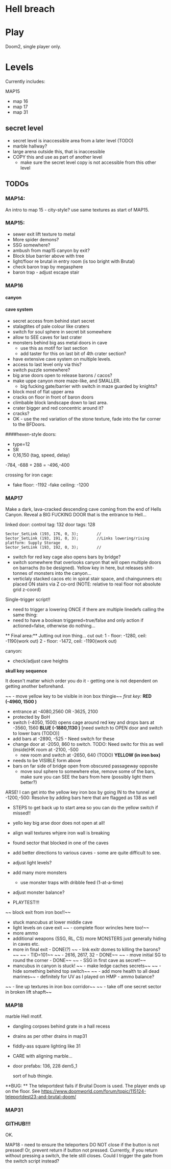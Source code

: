 # Hell breach

# Play
Doom2, single player only.

# Levels
Currently includes:

MAP15
  - map 16
  - map 17 
  - map 31
 

## secret level
 - secret level is inaccessible area from a later level (TODO)
 - marble hallway?
 - large arena outside this, that is inaccessible
 - COPY this and use as part of another level
     - make sure the secret level copy is not accessible from this other level


## TODOs

### MAP14:
An intro to map 15 - city-style? use same textures as start of MAP15.

### MAP15:
 - sewer exit lift texture to metal
 - More spider demons? 
 - SSG somewhere?
 - ambush from map15 canyon by exit?
 - Block blue barrier above with tree
 - light/floor re brutal in entry room (is too bright with Brutal)
 - check baron trap by megasphere 
 - baron trap - adjust escape stair
 
### MAP16

#### canyon



#### cave system
 - secret access from behind start secret
 - stalagtites of pale colour like craters
 - switch for soul sphere in secret bit somewhere
 - allow to SEE caves for last crater
 - monsters behind big ass metal doors in cave 
    - use this as motif for last section
    - add taster for this on last bit of 4th crater section?
 - have extensive cave system on multiple levels. 
 - access to last level only via this?
 - switch puzzle somewhere?
 - big arse doors open to release barons / cacos?
 - make uppe canyon more maze-like, and SMALLER. 
    - big fucking gate/barrier with switch in maze guarded by knights?
 - block most of flat upper area
 - cracks on floor in front of baron doors
 - climbable block landscape down to last area.
 - crater bigger and red concentric around it?
 - cracks?
  - OK - use the red variation of the stone texture, fade into the far corner to the BFDoors.
  
####hexen-style doors:
 - type=12
 - SR
  - 0,16,150 (tag, speed, delay)
 
 -784, -688 + 288 = -496,-400
 
crossing for iron cage:
 - fake floor:  -1192
 -fake ceiling: -1200
 

 
### MAP17
Make a dark, lava-cracked descending cave coming from the end of Hells Canyon. Reveal a BIG FUCKING DOOR that is the entrance to Hell...

linked door:
control tag: 132
door tags: 128


	Sector_SetLink (193, 176, 0, 3);		//
	Sector_SetLink (193, 191, 0, 3);		//Links lowering/rising   platform: Supply Storage
	Sector_SetLink (193, 192, 0, 3);		//



 - switch for red key cage also opens bars by bridge?
 - switch somewhere that overlooks canyon that will open multiple doors on barrachs (to be designed). Yellow key in here, but releases shit-tonnes of monsters into the canyon...
 - verticlaly stacked cacos etc in spiral stair space, and chaingunners etc placed ON stairs via Z co-ord (NOTE: relative to real floor not absolute grid z-coord)
 
 Single-trigger script!!
  - need to trigger a lowering ONCE if there are multiple linedefs calling the same thing:
  - need to have a boolean triggered=true/false and only action if actioned=false, otherwise do nothing...
  
  
  
 
 
 
** Final area:** 
Jutting out iron thing...
cut out:
1 - floor: -1280, ceil: -1190(work out)
2 - floor: -1472, ceil: -1190(work out)
 
 canyon:
 - check/adjust cave heights

**skull key sequence**

It doesn't matter which order you do it - getting one is not dependent on getting another beforehand.

~~ - move yellow key to be visible in iron box thingie~~
 *first key:*
 **RED (-4960, 1500 )** 
  - entrance at -4080,2560 OR -3625, 2100
  - protected by BoH
  - switch (-4050, 1500) opens cage around red key and drops bars at -3560, 1560
 **BLUE (-1880,1130 )**
 [need switch to OPEN door and switch to lower bars (TODO)] 
  - add bars at  -2890, -525 - Need switch for these
   - change door at -2050, 860 to switch. TODO: Need switc for this as well (inside)HK room at -2100, -500 
      - new room and switch at -2650, 640 (TODO)
 **YELLOW (in iron box)**
  - needs to be VISIBLE form above
  - bars on far side of bridge open from obscured passageway opposite
     - move soul sphere to somewhere else, remove some of the bars, make sure you can SEE the bars from here (possibly light them better?)
      
 ARSE! I can get into the yellow key iron box by going IN to the tunnel at -1200,-500: Resolve by adding bars here that are flagged as 138 as well
  - STEPS to get back up to start area so you can do the yellow switch if missed!!
  - yello key big arse door does not open at all!
  - align wall textures whjere iron wall is breaking

 - found sector that blocked in one of the caves
 - add better directions to various caves - some are quite difficult to see.
 - adjust light levels?
 - add many more monsters
 	- use monster traps with dribble feed (1-at-a-time)
 	
  - adjust monster balance?
  - PLAYTEST!!!
  
~~  block exit from iron box!!~~
  
 - stuck mancubus at lower middle cave
 - light levels on cave exit
~~ - complete floor wrincles here too!~~
 - more ammo 
 - additional weapons (SSG, RL, CS)
 more MONSTERS just generally hiding in caves etc.
 - more in final exit - DONE(?)
~~ - link exitr domes to killing the barons?~~
~~     - TID=101~~
~~     - 2616, 2617, 32 - DONE~~
~~ - move initial SG to round the corner - DONE~~
~~ - SSG in first cave as secret!~~
  - mancubus in canyon is stuck!
~~   - make  ledge caches secrets~~
~~   - hide something behind top switch~~
~~   - add more health to all dead marines~~
    	- definitely for UV as I played on HMP
    	- ammo balance?
    	
~~ - line up textures in iron box corridor~~
~~ - take off one secret sector in broken lift shapft~~
 
### MAP18
marble Hell motif. 
 - dangling corpses behind grate in a hall recess
 - drains as per other drains in map31
 - fiddly-ass square lighting like 31
 - CARE with aligning marble...
 
  - door prefabs:
      136, 228
      dem5_1
      
      sort of hub thingie.

**BUG:      **
The teleportdest fails if Bruital Doom is used. The player ends up on the floor. See https://www.doomworld.com/forum/topic/115124-teleportdest23-and-brutal-doom/
 
### MAP31
 
 
### GITHUB!!!
OK.

MAP18 - need to ensure the teleporters DO NOT close if the button is not pressed! Or, prevent return if button not pressed. Currently, if you return without pressing a switch, the tele still closes. Could I trigger the gate from the switch script instead?
